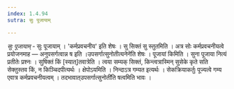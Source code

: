```yaml
---
index: 1.4.94
sutra: सुः पूजायाम्

---
```

_सुः पूजायाम्_ - सुः पूजायाम् । 'कर्मप्रवचनीय' इति शेषः । सु सिक्तं सु स्तुतमिति । अत्र सोः कर्मप्रवचनीयत्वे प्रयोजनमाह — अनुपसर्गत्वान्न ष इति ।उपसर्गात्सुनोतीत्यनेने॑ति शेषः । पूजायां किमिति । सुना पूजाया नित्यं प्रतीतेः प्रश्नः । सुषिक्तं किं [स्यात्]तवात्रेति । त्वया सम्यक् सिक्तं, किन्त्वत्रास्मिन् सुसेके कृते सति सेक्तुस्तव किं, न किञ्चिदपीत्यर्थः । क्षेपोऽयमिति । निन्दाऽत्र गम्यत इत्यर्थः । सेकक्रियाकर्तुः पूज्यत्वे गम्य एवात्र कर्मप्रवचनीयत्वम् । तदभावात्उपसर्गात्सुनोती॑ति षत्वमिति भावः ।